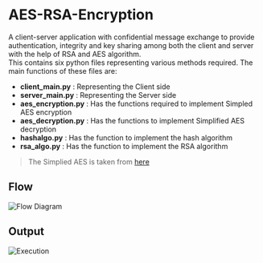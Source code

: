 # AES-RSA-Encryption
A client-server application with confidential message exchange to provide authentication, integrity and key sharing among both the client and server with the help of RSA and AES algorithm. <br>
This contains six python files representing various methods required. The main functions of these files are:
* __client_main.py__ : Representing the Client side
* __server_main.py__ : Representing the Server side
* __aes_encryption.py__ : Has the functions required to implement Simpled AES encryption
* __aes_decryption.py__ : Has the functions to implement Simplified AES decryption
* __hashalgo.py__ : Has the function to implement the hash algorithm
* __rsa_algo.py__ : Has the function to implement the RSA algorithm
> The Simplied AES is taken from [here](https://jhafranco.com/2012/02/11/simplified-aes-implementation-in-python/)

## Flow 
![Flow Diagram](https://github.com/ansh422/AES-RSA-Encryption/blob/main/img/FlowDiagram.jpg)

## Output
![Execution](https://github.com/ansh422/AES-RSA-Encryption/blob/main/img/Execution_screenshot.png)

